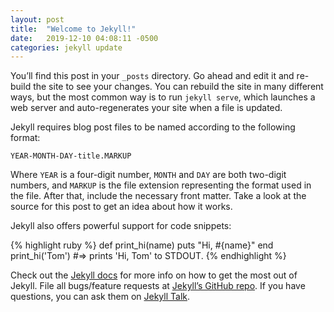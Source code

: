 ```yaml
---
layout: post
title:  "Welcome to Jekyll!"
date:   2019-12-10 04:08:11 -0500
categories: jekyll update
---
```

You’ll find this post in your `_posts` directory. Go ahead and edit it and re-build the site to see your changes. You can rebuild the site in many different ways, but the most common way is to run `jekyll serve`, which launches a web server and auto-regenerates your site when a file is updated.

Jekyll requires blog post files to be named according to the following format:

`YEAR-MONTH-DAY-title.MARKUP`

Where `YEAR` is a four-digit number, `MONTH` and `DAY` are both two-digit numbers, and `MARKUP` is the file extension representing the format used in the file. After that, include the necessary front matter. Take a look at the source for this post to get an idea about how it works.

Jekyll also offers powerful support for code snippets:

{% highlight ruby %}
def print_hi(name)
  puts "Hi, #{name}"
end
print_hi('Tom')
#=> prints 'Hi, Tom' to STDOUT.
{% endhighlight %}

Check out the [Jekyll docs][jekyll-docs] for more info on how to get the most out of Jekyll. File all bugs/feature requests at [Jekyll’s GitHub repo][jekyll-gh]. If you have questions, you can ask them on [Jekyll Talk][jekyll-talk].

[jekyll-docs]: https://jekyllrb.com/docs/home
[jekyll-gh]:   https://github.com/jekyll/jekyll
[jekyll-talk]: https://talk.jekyllrb.com/

<!--
<div class="container content">
<h6><a href="http://bqmd.org/">Home</a> / <a href="http://bqmd.org/projects/">Projects</a> / <a href="http://bqmd.org/projects/progress/">Progress Notes</a> / About </h6>
<br><br>

  <div class="media">
    <i class="align-self-start mr-3 fas fa-globe-americas content-icon"></i>
    <div class="media-body">
      <h5 class="mt-0"><a href=""><mark>Hello World</mark></a><br><small>9 December 2019</small></h5>
      <p>Rebooting the <a href="http://bqmd.org">bqmd.org</a> web presence, generating content, and creating change...</p>
    </div>
  </div>
  -->
